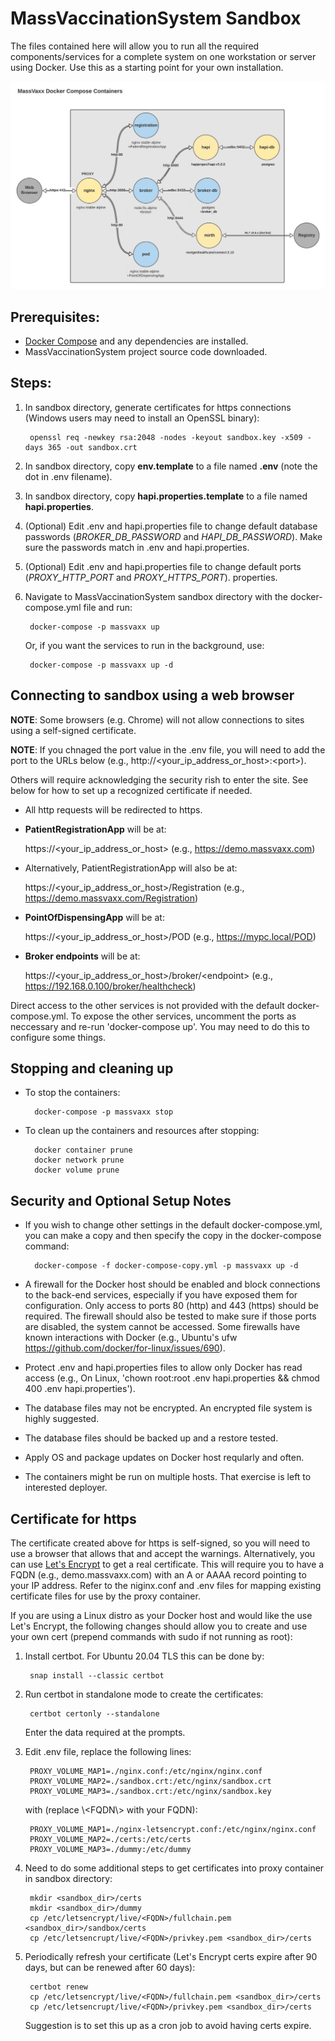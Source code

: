 # MassVaccinationSystem Sandbox
The files contained here will allow you to run all the required components/services for 
a complete system on one workstation or server using Docker. Use this as a starting point for
your own installation.

![SandboxContainers](SandboxContainers.jpg)

## Prerequisites:
- [Docker Compose](https://docs.docker.com/compose/install/) and any dependencies are installed.
- MassVaccinationSystem project source code downloaded.

## Steps:
1. In sandbox directory, generate certificates for https connections (Windows users may need
to install an OpenSSL binary):

        openssl req -newkey rsa:2048 -nodes -keyout sandbox.key -x509 -days 365 -out sandbox.crt

2. In sandbox directory, copy **env.template** to a file named **.env** (note the dot in .env filename).
3. In sandbox directory, copy **hapi.properties.template** to a file named **hapi.properties**.
4. (Optional) Edit .env and hapi.properties file to change default database passwords (_BROKER_DB_PASSWORD_ 
and _HAPI_DB_PASSWORD_). Make sure the passwords match in .env and hapi.properties.
5. (Optional) Edit .env and hapi.properties file to change default ports (_PROXY_HTTP_PORT_ 
and _PROXY_HTTPS_PORT_). properties.
6. Navigate to MassVaccinationSystem sandbox directory with the docker-compose.yml file and run:

        docker-compose -p massvaxx up

    Or, if you want the services to run in the background, use:

        docker-compose -p massvaxx up -d

## Connecting to sandbox using a web browser
**NOTE**: Some browsers (e.g. Chrome) will not allow connections to sites using a self-signed certificate.

**NOTE**: If you chnaged the port value in the .env file, you will need to add the port to the URLs below (e.g., http://\<your_ip_address_or_host\>:\<port\>).

Others will require acknowledging the security rish to enter the site. See below for how to set up a
recognized certificate if needed.
- All http requests will be redirected to https.
- **PatientRegistrationApp** will be at:

    https://\<your_ip_address_or_host\> (e.g., https://demo.massvaxx.com)

- Alternatively, PatientRegistrationApp will also be at:   

    https://\<your_ip_address_or_host\>/Registration (e.g., https://demo.massvaxx.com/Registration) 

- **PointOfDispensingApp** will be at:  

    https://\<your_ip_address_or_host\>/POD (e.g., https://mypc.local/POD)

- **Broker endpoints** will be at:  

    https://\<your_ip_address_or_host\>/broker/\<endpoint\> (e.g., https://192.168.0.100/broker/healthcheck)

Direct access to the other services is not provided with the default docker-compose.yml.
To expose the other services, uncomment the ports as neccessary and re-run 'docker-compose up'. You may need to do this to configure some things.

## Stopping and cleaning up
- To stop the containers:

        docker-compose -p massvaxx stop

- To clean up the containers and resources after stopping:

        docker container prune
        docker network prune
        docker volume prune


## Security and Optional Setup Notes
- If you wish to change other settings in the default docker-compose.yml, you can make a copy and then specify the copy in the docker-compose command:

        docker-compose -f docker-compose-copy.yml -p massvaxx up -d

- A firewall for the Docker host should be enabled and block connections to the back-end services, especially if you have exposed them for configuration. Only access to ports 80 (http) and 443 (https) should be required. The firewall should also be tested to make sure if those ports are disabled, the system cannot be accessed. Some firewalls have known interactions with Docker (e.g., Ubuntu's ufw https://github.com/docker/for-linux/issues/690).
- Protect .env and hapi.properties files to allow only Docker has read access (e.g., On Linux, 'chown root:root .env hapi.properties && chmod 400 .env hapi.properties').
- The database files may not be encrypted. An encrypted file system is highly suggested.
- The database files should be backed up and a restore tested.
- Apply OS and package updates on Docker host reqularly and often.
- The containers might be run on multiple hosts. That exercise is left to interested deployer.

## Certificate for https
The certificate created above for https is self-signed, so you will need to use a browser that allows that and accept the warnings. Alternatively, you can use [Let's Encrypt](https://letsencrypt.org/) to get a real certificate. This will require you to have a FQDN (e.g., demo.massvaxx.com) with an A or AAAA record pointing to your IP address. Refer to the niginx.conf and .env files for mapping existing certificate files for use by the proxy container.

If you are using a Linux distro as your Docker host and would like the use Let's Encrypt, the following changes should allow you to create and use your own cert (prepend commands with sudo if not running as root):

1. Install certbot. For Ubuntu 20.04 TLS this can be done by:

        snap install --classic certbot

2. Run certbot in standalone mode to create the certificates:

        certbot certonly --standalone

    Enter the data required at the prompts.

4. Edit .env file, replace the following lines:

        PROXY_VOLUME_MAP1=./nginx.conf:/etc/nginx/nginx.conf
        PROXY_VOLUME_MAP2=./sandbox.crt:/etc/nginx/sandbox.crt
        PROXY_VOLUME_MAP3=./sandbox.crt:/etc/nginx/sandbox.key

    with (replace \\<FQDN\\> with your FQDN):

        PROXY_VOLUME_MAP1=./nginx-letsencrypt.conf:/etc/nginx/nginx.conf
        PROXY_VOLUME_MAP2=./certs:/etc/certs
        PROXY_VOLUME_MAP3=./dummy:/etc/dummy

5. Need to do some additional steps to get certificates into proxy container in sandbox directory:

        mkdir <sandbox_dir>/certs
        mkdir <sandbox_dir>/dummy
        cp /etc/letsencrypt/live/<FQDN>/fullchain.pem <sandbox_dir>/sandbox/certs
        cp /etc/letsencrupt/live/<FQDN>/privkey.pem <sandbox_dir>/certs        

6. Periodically refresh your certificate (Let's Encrypt certs expire after 90 days, but can be renewed after 60 days):

        certbot renew
        cp /etc/letsencrypt/live/<FQDN>/fullchain.pem <sandbox_dir>/certs
        cp /etc/letsencrupt/live/<FQDN>/privkey.pem <sandbox_dir>/certs 

    Suggestion is to set this up as a cron job to avoid having certs expire.
